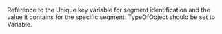 Reference to the Unique key variable for segment identification and the value it contains for the specific segment. TypeOfObject should be set to Variable.